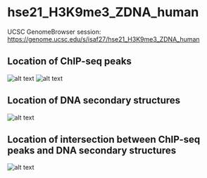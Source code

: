 # hse21_H3K9me3_ZDNA_human

UCSC GenomeBrowser session:  https://genome.ucsc.edu/s/isaf27/hse21_H3K9me3_ZDNA_human

## Location of ChIP-seq peaks
![alt text](https://github.com/isaf27/hse21_H3K9me3_ZDNA_human/blob/main/images/chip_seeker.H3K9me3_A549.ENCFF444EWQ.hg19.filtered.plotAnnoPie.png)
![alt text](https://github.com/isaf27/hse21_H3K9me3_ZDNA_human/blob/main/images/chip_seeker.H3K9me3_A549.ENCFF811QUJ.hg19.filtered.plotAnnoPie.png)

## Location of DNA secondary structures
![alt text](https://github.com/isaf27/hse21_H3K9me3_ZDNA_human/blob/main/images/chip_seeker.DeepZ.plotAnnoPie.png)

## Location of intersection between ChIP-seq peaks and DNA secondary structures
![alt text](https://github.com/isaf27/hse21_H3K9me3_ZDNA_human/blob/main/images/chip_seeker.H3K9me3_A549.intersect_with_DeepZ.plotAnnoPie.png)

